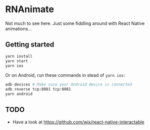 # RNAnimate

Not much to see here. Just some fiddling around with React Native animations...

## Getting started

```bash
yarn install
yarn start
yarn ios
```

Or on Android, run these commands in stead of `yarn ios`:

```bash
adb devices # Make sure your Android device is connected
adb reverse tcp:8081 tcp:8081
yarn android
```

## TODO

- Have a look at https://github.com/wix/react-native-interactable
